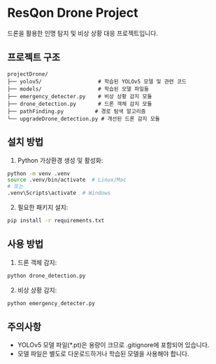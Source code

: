 # ResQon Drone Project

드론을 활용한 인명 탐지 및 비상 상황 대응 프로젝트입니다.

## 프로젝트 구조

```
projectDrone/
├── yolov5/                  # 학습된 YOLOv5 모델 및 관련 코드
├── models/                  # 학습된 모델 파일들
├── emergency_detecter.py    # 비상 상황 감지 모듈
├── drone_detection.py       # 드론 객체 감지 모듈
├── pathFinding.py          # 경로 탐색 알고리즘
└── upgradeDrone_detection.py # 개선된 드론 감지 모듈
```

## 설치 방법

1. Python 가상환경 생성 및 활성화:
```bash
python -m venv .venv
source .venv/bin/activate  # Linux/Mac
# 또는
.venv\Scripts\activate  # Windows
```

2. 필요한 패키지 설치:
```bash
pip install -r requirements.txt
```

## 사용 방법

1. 드론 객체 감지:
```bash
python drone_detection.py
```

2. 비상 상황 감지:
```bash
python emergency_detecter.py
```

## 주의사항

- YOLOv5 모델 파일(*.pt)은 용량이 크므로 .gitignore에 포함되어 있습니다.
- 모델 파일은 별도로 다운로드하거나 학습된 모델을 사용해야 합니다. 